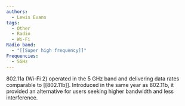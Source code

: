 ```yaml
---
authors:
  - Lewis Evans
tags:
  - Other
  - Radio
  - Wi-Fi
Radio band:
  - "[[Super high frequency]]"
Frequencies:
  - 5GHz
---
```

802.11a (Wi-Fi 2) operated in the 5 GHz band and delivering data rates comparable to [[802.11b]]. Introduced in the same year as 802.11b, it provided an alternative for users seeking higher bandwidth and less interference.